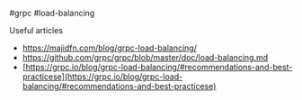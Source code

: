 #grpc #load-balancing

Useful articles
- https://majidfn.com/blog/grpc-load-balancing/
- https://github.com/grpc/grpc/blob/master/doc/load-balancing.md
- [https://grpc.io/blog/grpc-load-balancing/#recommendations-and-best-practicese](https://grpc.io/blog/grpc-load-balancing/#recommendations-and-best-practicese)
